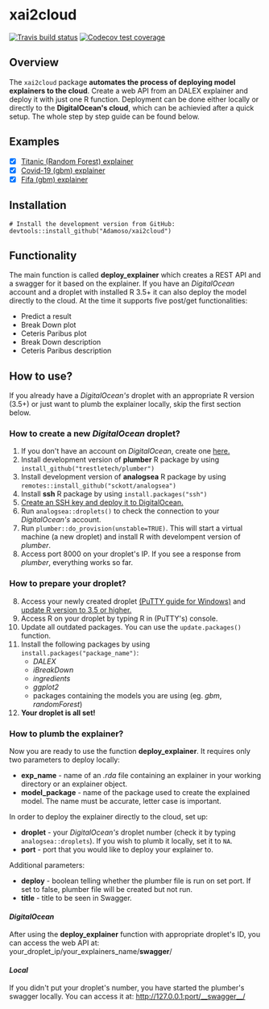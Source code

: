 # xai2cloud

<!-- badges: start -->
  [![Travis build status](https://travis-ci.org/Adamoso/xai2cloud.svg?branch=master)](https://travis-ci.org/Adamoso/xai2cloud)
[![Codecov test coverage](https://codecov.io/gh/Adamoso/xai2cloud/branch/master/graph/badge.svg)](https://codecov.io/gh/Adamoso/xai2cloud?branch=master)
<!-- badges: end -->

## Overview

The `xai2cloud` package **automates the process of deploying model explainers to the cloud**. Create a web API from an DALEX explainer and deploy it with just one R function. Deployment can be done either locally or directly to the **DigitalOcean's cloud**, which can be achievied after a quick setup. The whole step by step guide can be found below.

## Examples

- [x] [Titanic (Random Forest) explainer](http://167.71.120.77/titanic_explainer/__swagger__/)
- [x] [Covid-19 (gbm) explainer](http://167.71.120.77/covid19_explainer/__swagger__/)
- [x] [Fifa (gbm) explainer](http://167.71.120.77/fifa_explainer/__swagger__/)

## Installation

```
# Install the development version from GitHub:
devtools::install_github("Adamoso/xai2cloud")
```

## Functionality

The main function is called **deploy_explainer** which creates a REST API and a swagger for it based on the explainer. If you have an *DigitalOcean* account and a droplet with installed R 3.5+ it can also deploy the model directly to the cloud. At the time it supports five post/get functionalities:

- Predict a result
- Break Down plot
- Ceteris Paribus plot
- Break Down description
- Ceteris Paribus description

## How to use?

If you already have a *DigitalOcean's* droplet with an appropriate R version (3.5+) or just want to plumb the explainer locally, skip the first section below.

### How to create a new *DigitalOcean* droplet?

1. If you don't have an account on *DigitalOcean*, create one [here.](https://www.digitalocean.com/)
2. Install development version of **plumber** R package by using ```install_github("trestletech/plumber")```
3. Install development version of **analogsea** R package by using ```remotes::install_github("sckott/analogsea")```
4. Install **ssh** R package by using ```install.packages("ssh")```
5. [Create an SSH key and deploy it to DigitalOcean.](https://www.digitalocean.com/docs/droplets/how-to/add-ssh-keys/)
6. Run ```analogsea::droplets()``` to check the connection to your *DigitalOcean's* account.
7. Run ```plumber::do_provision(unstable=TRUE)```. This will start a virtual machine (a new droplet) and install R with develompent version of *plumber*.
8. Access port 8000 on your droplet's IP. If you see a response from *plumber*, everything works so far.

### How to prepare your droplet?

8. Access your newly created droplet [(PuTTY guide for Windows)](https://www.digitalocean.com/docs/droplets/how-to/connect-with-ssh/putty/) and [update R version to 3.5 or higher.](https://www.digitalocean.com/community/tutorials/how-to-install-r-on-ubuntu-16-04-2)
9. Access R on your droplet by typing R in (PuTTY's) console.
10. Update all outdated packages. You can use the ```update.packages()``` function.
11. Install the following packages by using ```install.packages("package_name")```:
    - *DALEX*
    - *iBreakDown*
    - *ingredients*
    - *ggplot2*
    - packages containing the models you are using (eg. *gbm*, *randomForest*)
12. **Your droplet is all set!**

### How to plumb the explainer?

Now you are ready to use the function **deploy_explainer**. It requires only two parameters to deploy locally:
- **exp_name** - name of an *.rda* file containing an explainer in your working directory or an explainer object.
- **model_package** - name of the package used to create the explained model. The name must be accurate, letter case is important.

In order to deploy the explainer directly to the cloud, set up:
- **droplet** - your *DigitalOcean's* droplet number (check it by typing ```analogsea::droplets```). If you wish to plumb it locally, set it to ```NA```.
- **port** - port that you would like to deploy your explainer to.

Additional parameters:
- **deploy** - boolean telling whether the plumber file is run on set port. If set to false, plumber file will be created but not run.
- **title** - title to be seen in Swagger.

#### *DigitalOcean*
After using the **deploy_explainer** function with appropriate droplet's ID, you can access the web API at:
your_droplet_ip/your_explainers_name/__swagger__/

#### *Local*
If you didn't put your droplet's number, you have started the plumber's swagger locally. You can access it at:
http://127.0.0.1:port/__swagger__/

